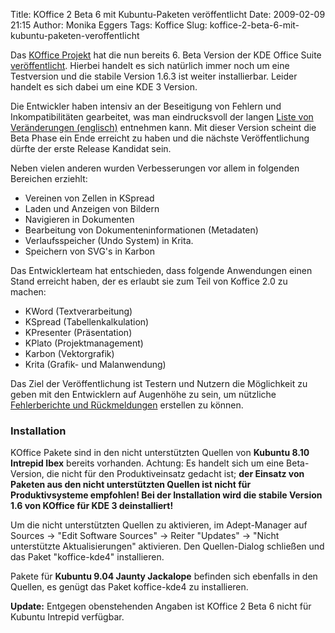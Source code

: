 Title: KOffice 2 Beta 6 mit Kubuntu-Paketen veröffentlicht
Date: 2009-02-09 21:15
Author: Monika Eggers
Tags: Koffice
Slug: koffice-2-beta-6-mit-kubuntu-paketen-veroffentlicht

Das [KOffice Projekt](http://www.koffice.org) hat die nun bereits 6.
Beta Version der KDE Office Suite
[veröffentlicht](http://www.koffice.org/announcements/announce-2.0beta6.php).
Hierbei handelt es sich natürlich immer noch um eine Testversion und die
stabile Version 1.6.3 ist weiter installierbar. Leider handelt es sich
dabei um eine KDE 3 Version.


Die Entwickler haben intensiv an der Beseitigung von Fehlern und
Inkompatibilitäten gearbeitet, was man eindrucksvoll der langen [Liste
von Veränderungen
(englisch)](http://www.koffice.org/announcements/changelog-2.0-beta6.php)
entnehmen kann. Mit dieser Version scheint die Beta Phase ein Ende
erreicht zu haben und die nächste Veröffentlichung dürfte der erste
Release Kandidat sein.


<!--break--><!--break-->

Neben vielen anderen wurden Verbesserungen vor allem in folgenden
Bereichen erziehlt:


<!--break--><!--break-->

-   Vereinen von Zellen in KSpread
-   Laden und Anzeigen von Bildern
-   Navigieren in Dokumenten
-   Bearbeitung von Dokumenteninformationen (Metadaten)
-   Verlaufsspeicher (Undo System) in Krita.
-   Speichern von SVG's in Karbon


Das Entwicklerteam hat entschieden, dass folgende Anwendungen einen
Stand erreicht haben, der es erlaubt sie zum Teil von Koffice 2.0 zu
machen:


-   KWord (Textverarbeitung)
-   KSpread (Tabellenkalkulation)
-   KPresenter (Präsentation)
-   KPlato (Projektmanagement)
-   Karbon (Vektorgrafik)
-   Krita (Grafik- und Malanwendung)


Das Ziel der Veröffentlichung ist Testern und Nutzern die Möglichkeit zu
geben mit den Entwicklern auf Augenhöhe zu sein, um nützliche
[Fehlerberichte und Rückmeldungen](http://bugs.kde.org) erstellen zu
können.


### Installation


KOffice Pakete sind in den nicht unterstützten Quellen von **Kubuntu
8.10 Intrepid Ibex** bereits vorhanden. Achtung: Es handelt sich um eine
Beta-Version, die nicht für den Produktiveinsatz gedacht ist; **der
Einsatz von Paketen aus den nicht unterstützten Quellen ist nicht für
Produktivsysteme empfohlen! Bei der Installation wird die stabile
Version 1.6 von KOffice für KDE 3 deinstalliert!**  

Um die nicht unterstützten Quellen zu aktivieren, im Adept-Manager auf
Sources → "Edit Software Sources" → Reiter "Updates" → "Nicht
unterstützte Aktualisierungen" aktivieren. Den Quellen-Dialog schließen
und das Paket "koffice-kde4" installieren.  

Pakete für **Kubuntu 9.04 Jaunty Jackalope** befinden sich ebenfalls in
den Quellen, es genügt das Paket koffice-kde4 zu installieren.


**Update:** Entgegen obenstehenden Angaben ist KOffice 2 Beta 6 nicht
für Kubuntu Intrepid verfügbar.



